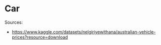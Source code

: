 # Car

Sources:

- https://www.kaggle.com/datasets/nelgiriyewithana/australian-vehicle-prices?resource=download
